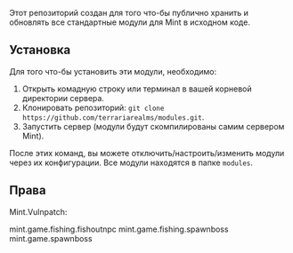 Этот репозиторий создан для того что-бы публично хранить и обновлять все стандартные модули для Mint в исходном коде.

## Установка
Для того что-бы установить эти модули, необходимо:
1. Открыть комадную строку или терминал в вашей корневой директории сервера.
2. Клонировать репозиторий: `git clone https://github.com/terrariarealms/modules.git`.
3. Запустить сервер (модули будут скомпилированы самим сервером Mint).

После этих команд, вы можете отключить/настроить/изменить модули через их конфигурации.
Все модули находятся в папке `modules`.

## Права
Mint.Vulnpatch:

mint.game.fishing.fishoutnpc
mint.game.fishing.spawnboss
mint.game.spawnboss